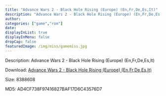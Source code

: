 ```yaml
---
title: "Advance Wars 2 - Black Hole Rising (Europe) (En,Fr,De,Es,It)"
description: "Advance Wars 2 - Black Hole Rising (Europe) (En,Fr,De,Es,It)"
author: 
categories: ["game","rom"]
date: 
displayInList: true
displayInMenu: false
dropCap: false
featuredImage: /img/miss/gamemiss.jpg
---
```


Description: Advance Wars 2 - Black Hole Rising (Europe) (En,Fr,De,Es,It)

Download: <a style="text-decoration:underline;" href="https://mega.nz/#!qeQUCIDY!OUk31W32eTJcjdTBsmu0wLWmzHwPJqHJVJ9HKvsFPZ4" target = "_blank" rel = "nofollow" > Advance Wars 2 - Black Hole Rising (Europe) (En,Fr,De,Es,It)</a>

Size: 8388608

MD5: AD4CF738F97416827BAF17D6C43576D7


